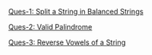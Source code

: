 [Ques-1: Split a String in Balanced Strings](https://leetcode.com/problems/split-a-string-in-balanced-strings/description/ "Ques-1: Split a String in Balanced Strings")

[Ques-2: Valid Palindrome](https://leetcode.com/problems/valid-palindrome/description/ "Ques-2: Valid Palindrome")

[Ques-3: Reverse Vowels of a String](https://leetcode.com/problems/reverse-vowels-of-a-string/description/ "Ques-3: Reverse Vowels of a String")